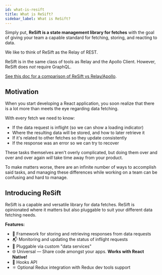 ```yaml
---
id: what-is-resift
title: What is ReSift?
sidebar_label: What is ReSift?
---
```


Simply put, **ReSift is a state management library for fetches** with the goal of giving your team a capable standard for fetching, storing, and reacting to data.

We like to think of ReSift as the Relay of REST.

ReSift is in the same class of tools as Relay and the Apollo Client. However, ReSift does _not_ require GraphQL.

[See this doc for a comparison of ReSift vs Relay/Apollo](../guides/resift-vs-apollo-relay.md).

## Motivation

When you start developing a React application, you soon realize that there is a lot more than meets the eye regarding data fetching.

With every fetch we need to know:

- If the data request is inflight (so we can show a loading indicator)
- Where the resulting data will be stored, and how to later retrieve it
- If it's related to other fetches so they update consistently
- If the response was an error so we can try to recover

These tasks themselves aren't overly complicated, but doing them over and over and over again _will_ take time away from your product.

To make matters worse, there are an infinite number of ways to accomplish said tasks, and managing these differences while working on a team can be confusing and hard to manage.

## Introducing ReSift

ReSift is a capable and versatile library for data fetches. ReSift is opinionated where it matters but also pluggable to suit your different data fetching needs.

**Features:**

- 💾 Framework for storing and retrieving responses from data requests
- 📬 Monitoring and updating the status of inflight requests
- 🔌 Pluggable via custom "data services"
- 🌐 Universal — Share code amongst your apps. **Works with React Native!**
- 🎣 Hooks API
- ⚛️ Optional Redux integration with Redux dev tools support

